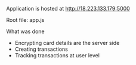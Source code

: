 Application is hosted at http://18.223.133.179:5000

Root file: app.js

What was done
  - Encrypting card details are the server side
  - Creating transactions
  - Tracking transactions at user level
